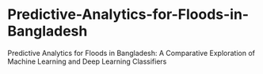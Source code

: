 # Predictive-Analytics-for-Floods-in-Bangladesh
Predictive Analytics for Floods in Bangladesh: A Comparative Exploration of Machine Learning and Deep Learning Classifiers
